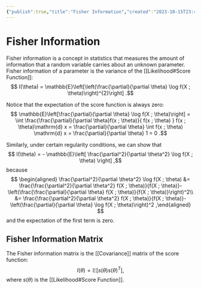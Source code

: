 ```yaml
---
{"publish":true,"title":"Fisher Information","created":"2023-10-15T23:48:38","modified":"2023-10-19T19:50:10","cssclasses":"","aliases":null,"type":"note","sup":["[[Statistics]]"],"state":"done"}
---
```



# Fisher Information

Fisher information is a concept in statistics that measures the amount of information that a random variable carries about an unknown parameter.
Fisher information of a parameter is the variance of the [[Likelihood#Score Function]]:
$$
I(\theta) = \mathbb{E}\left[\left(\frac{\partial}{\partial \theta} \log f(X ; \theta)\right)^{2}\right]
.$$

Notice that the expectation of the score function is always zero:
$$
\mathbb{E}\left[\frac{\partial}{\partial \theta} \log f(X ; \theta)\right]
= \int \frac{\frac{\partial}{\partial \theta}f(x ; \theta)}{ f(x ; \theta) } f(x ; \theta)\mathrm{d} x
= \frac{\partial}{\partial \theta} \int f(x ; \theta)  \mathrm{d} x
= \frac{\partial}{\partial \theta} 1 = 0
.$$

Similarly, under certain regularity conditions, we can show that
$$
I(\theta) = - \mathbb{E}\left[ \frac{\partial^2}{\partial \theta^2} \log f(X ; \theta) \right]
,$$
because
$$
\begin{aligned}
\frac{\partial^2}{\partial \theta^2} \log f(X ; \theta)
&= \frac{\frac{\partial^2}{\partial \theta^2} f(X ; \theta)}{f(X ; \theta)}-\left(\frac{\frac{\partial}{\partial \theta} f(X ; \theta)}{f(X ; \theta)}\right)^2\\
&= \frac{\frac{\partial^2}{\partial \theta^2} f(X ; \theta)}{f(X ; \theta)}-\left(\frac{\partial}{\partial \theta} \log f(X ; \theta)\right)^2
,\end{aligned}
$$
and the expectation of the first term is zero.

## Fisher Information Matrix

The Fisher information matrix is the [[Covariance]] matrix of the score function:
$$
I(\theta) = \mathbb{E}\left[s(\theta) s(\theta)^{T}\right]
,$$
where $s(\theta)$ is the [[Likelihood#Score Function]].
